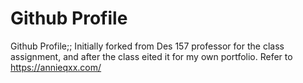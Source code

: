 # Github Profile
Github Profile;; 
Initially forked from Des 157 professor for the class assignment, and after the class eited it for my own portfolio.
Refer to https://annieqxx.com/ 

